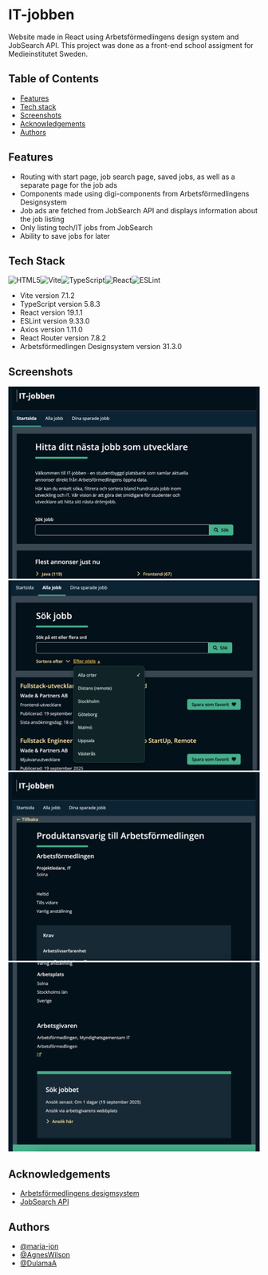 # IT-jobben

Website made in React using Arbetsförmedlingens design system and JobSearch API.
This project was done as a front-end school assigment for Medieinstitutet Sweden. 

## Table of Contents

- [Features](#features)
- [Tech stack](#tech-stack)
- [Screenshots](#screenshots)
- [Acknowledgements](#acknowledgements)
- [Authors](#authors)

## Features

- Routing with start page, job search page, saved jobs, as well as a separate page for the job ads
- Components made using digi-components from Arbetsförmedlingens Designsystem
- Job ads are fetched from JobSearch API and displays information about the job listing
- Only listing tech/IT jobs from JobSearch
- Ability to save jobs for later

## Tech Stack

![HTML5](https://img.shields.io/badge/html5-%23E34F26.svg?style=for-the-badge&logo=html5&logoColor=white)![Vite](https://img.shields.io/badge/vite-%23646CFF.svg?style=for-the-badge&logo=vite&logoColor=white)![TypeScript](https://img.shields.io/badge/typescript-%23007ACC.svg?style=for-the-badge&logo=typescript&logoColor=white)![React](https://img.shields.io/badge/react-%2320232a.svg?style=for-the-badge&logo=react&logoColor=%2361DAFB)![ESLint](https://img.shields.io/badge/ESLint-4B3263?style=for-the-badge&logo=eslint&logoColor=white)

- Vite version 7.1.2
- TypeScript version 5.8.3
- React version 19.1.1
- ESLint version 9.33.0
- Axios version 1.11.0
- React Router version 7.8.2
- Arbetsförmedlingen Designsystem version 31.3.0

## Screenshots
![Start page](/public/screenshots/start-page.png)
![Start page](/public/screenshots/filter-search.png)
![Start page](/public/screenshots/job-listing-1.png)
![Start page](/public/screenshots/job-listing-2.png)


## Acknowledgements
- [Arbetsförmedlingens desigmsystem](https://designsystem.arbetsformedlingen.se/)
- [JobSearch API](https://gitlab.com/arbetsformedlingen/job-ads/jobsearch/jobsearch-api/-/tree/main)
  
## Authors
- [@maria-jon](https://www.github.com/maria-jon)
- [@AgnesWilson](https://github.com/AgnesWilson)
- [@DulamaA](https://github.com/DulamaA)
